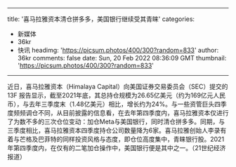
---
title: '喜马拉雅资本清仓拼多多，美国银行继续受其青睐'
categories: 
 - 新媒体
 - 36kr
 - 快讯
headimg: 'https://picsum.photos/400/300?random=833'
author: 36kr
comments: false
date: Sun, 20 Feb 2022 08:36:09 GMT
thumbnail: 'https://picsum.photos/400/300?random=833'
---

<div>   
近日，喜马拉雅资本（Himalaya Capital）向美国证券交易委员会（SEC）提交的13F 报告显示，截至2021年底，其总持仓规模为26.65亿美元（约为169亿元人民币），与去年三季度末（1.48亿美元）相比，增长约为24%。与一些资管巨头四季度频频调仓不同，从目前披露的信息看，在去年第四季度内，喜马拉雅资本仅进行了为数不多的三次仓位变动：加仓Meta与美国银行，同时清仓拼多多。同期，与三季度相比，喜马拉雅资本四季度持仓公司数量降为6家。喜马拉雅创始人李录有着与芒格及巴菲特的同样投资风格与态度，即仓位高度集中，青睐银行股。2021年第四季度内，在仅有的二笔加仓操作中，美国银行便是其中之一。（21世纪经济报道）  
</div>
            